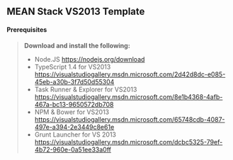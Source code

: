 MEAN Stack VS2013 Template
-------
#### <i class="icon-file"></i> Prerequisites
> **Download and install the following:**
> 
> - Node.JS <i class="icon-download"></i>
https://nodejs.org/download
> - TypeScript 1.4 for VS2013 <i class="icon-download"></i>
https://visualstudiogallery.msdn.microsoft.com/2d42d8dc-e085-45eb-a30b-3f7d50d55304
> - Task Runner & Explorer for VS2013 <i class="icon-download"></i>
https://visualstudiogallery.msdn.microsoft.com/8e1b4368-4afb-467a-bc13-9650572db708
> - NPM & Bower for VS2013 <i class="icon-download"></i>
https://visualstudiogallery.msdn.microsoft.com/65748cdb-4087-497e-a394-2e3449c8e61e
> - Grunt Launcher for VS 2013 <i class="icon-download"></i>
https://visualstudiogallery.msdn.microsoft.com/dcbc5325-79ef-4b72-960e-0a51ee33a0ff